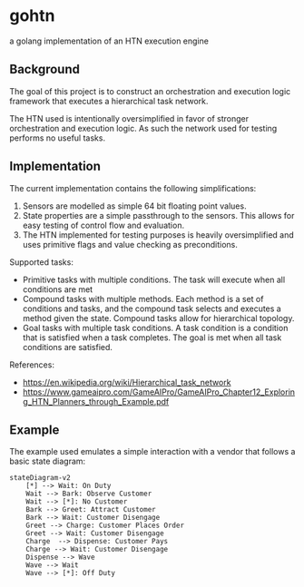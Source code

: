 # gohtn

a golang implementation of an HTN execution engine 

## Background

The goal of this project is to construct an orchestration and execution logic framework that executes a hierarchical task network.

The HTN used is intentionally oversimplified in favor of stronger orchestration and execution logic.  As such the network used for testing performs no useful tasks.

## Implementation

The current implementation contains the following simplifications:
1. Sensors are modelled as simple 64 bit floating point values.
2. State properties are a simple passthrough to the sensors.  This allows for easy testing of control flow and evaluation.
3. The HTN implemented for testing purposes is heavily oversimplified and uses primitive flags and value checking as preconditions.

Supported tasks:
- Primitive tasks with multiple conditions.  The task will execute when all conditions are met
- Compound tasks with multiple methods.  Each method is a set of conditions and tasks, and the compound task selects and executes a method given the state. Compound tasks allow for hierarchical topology.
- Goal tasks with multiple task conditions.  A task condition is a condition that is satisfied when a task completes. The goal is met when all task conditions are satisfied.

References:
- https://en.wikipedia.org/wiki/Hierarchical_task_network
- https://www.gameaipro.com/GameAIPro/GameAIPro_Chapter12_Exploring_HTN_Planners_through_Example.pdf

## Example

The example used emulates a simple interaction with a vendor that follows a basic state diagram:

```mermaid
stateDiagram-v2
    [*] --> Wait: On Duty
    Wait --> Bark: Observe Customer
    Wait --> [*]: No Customer
    Bark --> Greet: Attract Customer
    Bark --> Wait: Customer Disengage
    Greet --> Charge: Customer Places Order
    Greet --> Wait: Customer Disengage
    Charge  --> Dispense: Customer Pays
    Charge --> Wait: Customer Disengage
    Dispense --> Wave
    Wave --> Wait
    Wave --> [*]: Off Duty
```
